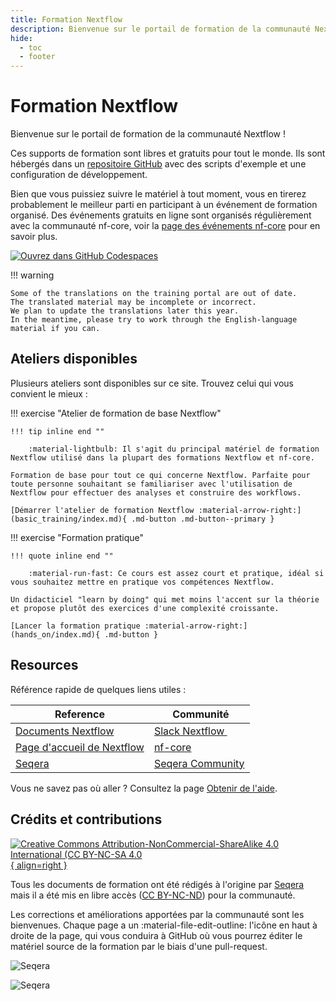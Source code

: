 ```yaml
---
title: Formation Nextflow
description: Bienvenue sur le portail de formation de la communauté Nextflow !
hide:
  - toc
  - footer
---
```


# Formation Nextflow

Bienvenue sur le portail de formation de la communauté Nextflow !

Ces supports de formation sont libres et gratuits pour tout le monde.
Ils sont hébergés dans un [repositoire GitHub](https://github.com/nextflow-io/training) avec des scripts d'exemple et une configuration de développement.

Bien que vous puissiez suivre le matériel à tout moment, vous en tirerez probablement le meilleur parti en participant à un événement de formation organisé.
Des événements gratuits en ligne sont organisés régulièrement avec la communauté nf-core, voir la [page des événements nf-core](https://nf-co.re/events) pour en savoir plus.

[![Ouvrez dans GitHub Codespaces](https://github.com/codespaces/badge.svg)](https://codespaces.new/nextflow-io/training?quickstart=1&ref=master)

!!! warning

    Some of the translations on the training portal are out of date.
    The translated material may be incomplete or incorrect.
    We plan to update the translations later this year.
    In the meantime, please try to work through the English-language material if you can.

## Ateliers disponibles

Plusieurs ateliers sont disponibles sur ce site.
Trouvez celui qui vous convient le mieux :

!!! exercise "Atelier de formation de base Nextflow"

    !!! tip inline end ""

        :material-lightbulb: Il s'agit du principal matériel de formation Nextflow utilisé dans la plupart des formations Nextflow et nf-core.

    Formation de base pour tout ce qui concerne Nextflow. Parfaite pour toute personne souhaitant se familiariser avec l'utilisation de Nextflow pour effectuer des analyses et construire des workflows.

    [Démarrer l'atelier de formation Nextflow :material-arrow-right:](basic_training/index.md){ .md-button .md-button--primary }

!!! exercise "Formation pratique"

    !!! quote inline end ""

        :material-run-fast: Ce cours est assez court et pratique, idéal si vous souhaitez mettre en pratique vos compétences Nextflow.

    Un didacticiel "learn by doing" qui met moins l'accent sur la théorie et propose plutôt des exercices d'une complexité croissante.

    [Lancer la formation pratique :material-arrow-right:](hands_on/index.md){ .md-button }

## Resources

Référence rapide de quelques liens utiles :

| Reference                                                        |  Communité                                                    |
| ---------------------------------------------------------------- | ------------------------------------------------------------- |
| [Documents Nextflow](https://nextflow.io/docs/latest/index.html) | [Slack Nextflow ](https://www.nextflow.io/slack-invite.html)  |
| [Page d'accueil de Nextflow](https://nextflow.io/)               | [nf-core](https://nf-co.re/)                                  |
| [Seqera](https://seqera.io/)                                     | [Seqera Community](https://community.seqera.io)               |

Vous ne savez pas où aller ? Consultez la page [Obtenir de l'aide](help.fr.md).

## Crédits et contributions

[![Creative Commons Attribution-NonCommercial-ShareAlike 4.0 International (CC BY-NC-SA 4.0](assets/img/cc_by-nc-nd.svg){ align=right }](https://creativecommons.org/licenses/by-nc-nd/4.0/)

Tous les documents de formation ont été rédigés à l'origine par [Seqera](https://seqera.io) mais il a été mis en libre accès ([CC BY-NC-ND](https://creativecommons.org/licenses/by-nc-nd/4.0/)) pour la communauté.

Les corrections et améliorations apportées par la communauté sont les bienvenues.
Chaque page a un :material-file-edit-outline: l'icône en haut à droite de la page, qui vous conduira à GitHub où vous pourrez éditer le matériel source de la formation par le biais d'une pull-request.

<div markdown class="homepage_logos">

![Seqera](assets/img/seqera_logo.png#only-light)

![Seqera](assets/img/seqera_logo_dark.png#only-dark)

</div>
